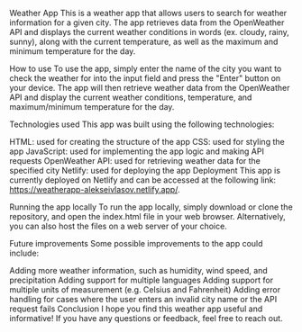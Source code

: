 Weather App
This is a weather app that allows users to search for weather information for a given city. The app retrieves data from the OpenWeather API and displays the current weather conditions in words (ex. cloudy, rainy, sunny), along with the current temperature, as well as the maximum and minimum temperature for the day.

How to use
To use the app, simply enter the name of the city you want to check the weather for into the input field and press the "Enter" button on your device. The app will then retrieve weather data from the OpenWeather API and display the current weather conditions, temperature, and maximum/minimum temperature for the day.

Technologies used
This app was built using the following technologies:

HTML: used for creating the structure of the app
CSS: used for styling the app
JavaScript: used for implementing the app logic and making API requests
OpenWeather API: used for retrieving weather data for the specified city
Netlify: used for deploying the app
Deployment
This app is currently deployed on Netlify and can be accessed at the following link: https://weatherapp-alekseivlasov.netlify.app/.

Running the app locally
To run the app locally, simply download or clone the repository, and open the index.html file in your web browser. Alternatively, you can also host the files on a web server of your choice.

Future improvements
Some possible improvements to the app could include:

Adding more weather information, such as humidity, wind speed, and precipitation
Adding support for multiple languages
Adding support for multiple units of measurement (e.g. Celsius and Fahrenheit)
Adding error handling for cases where the user enters an invalid city name or the API request fails
Conclusion
I hope you find this weather app useful and informative! If you have any questions or feedback, feel free to reach out.
